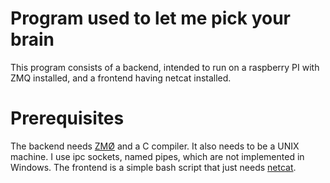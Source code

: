 # Program used to let me pick your brain

This program consists of a backend, intended to run on a raspberry PI with 
ZMQ installed, and a frontend having netcat installed. 

# Prerequisites

The backend needs [ZMØ](http://zeromq.org/) and a C compiler. 
It also needs to be a UNIX machine. I use ipc sockets, named pipes,
which are not implemented in Windows. 
The frontend is a simple bash script that just needs [netcat](http://netcat.sourceforge.net/).
